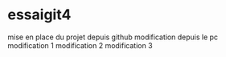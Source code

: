 # essaigit4
mise en place du projet depuis github
modification depuis le pc
modification 1
modification 2
modification 3